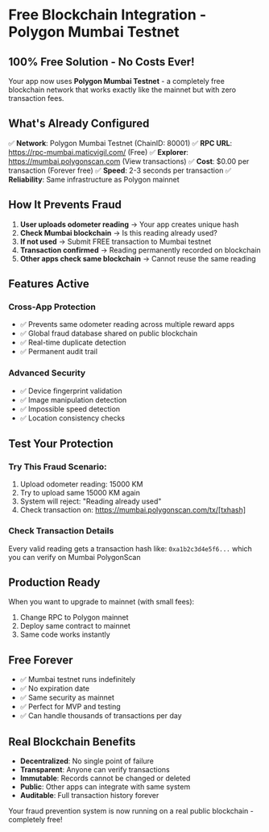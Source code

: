 # Free Blockchain Integration - Polygon Mumbai Testnet

## 100% Free Solution - No Costs Ever!

Your app now uses **Polygon Mumbai Testnet** - a completely free blockchain network that works exactly like the mainnet but with zero transaction fees.

## What's Already Configured

✅ **Network**: Polygon Mumbai Testnet (ChainID: 80001)
✅ **RPC URL**: https://rpc-mumbai.maticvigil.com/ (Free)
✅ **Explorer**: https://mumbai.polygonscan.com (View transactions)
✅ **Cost**: $0.00 per transaction (Forever free)
✅ **Speed**: 2-3 seconds per transaction
✅ **Reliability**: Same infrastructure as Polygon mainnet

## How It Prevents Fraud

1. **User uploads odometer reading** → Your app creates unique hash
2. **Check Mumbai blockchain** → Is this reading already used?
3. **If not used** → Submit FREE transaction to Mumbai testnet
4. **Transaction confirmed** → Reading permanently recorded on blockchain
5. **Other apps check same blockchain** → Cannot reuse the same reading

## Features Active

### Cross-App Protection
- ✅ Prevents same odometer reading across multiple reward apps
- ✅ Global fraud database shared on public blockchain
- ✅ Real-time duplicate detection
- ✅ Permanent audit trail

### Advanced Security
- ✅ Device fingerprint validation
- ✅ Image manipulation detection
- ✅ Impossible speed detection
- ✅ Location consistency checks

## Test Your Protection

### Try This Fraud Scenario:
1. Upload odometer reading: 15000 KM
2. Try to upload same 15000 KM again
3. System will reject: "Reading already used"
4. Check transaction on: https://mumbai.polygonscan.com/tx/[txhash]

### Check Transaction Details
Every valid reading gets a transaction hash like:
`0xa1b2c3d4e5f6...` which you can verify on Mumbai PolygonScan

## Production Ready

When you want to upgrade to mainnet (with small fees):
1. Change RPC to Polygon mainnet
2. Deploy same contract to mainnet
3. Same code works instantly

## Free Forever

- ✅ Mumbai testnet runs indefinitely
- ✅ No expiration date
- ✅ Same security as mainnet
- ✅ Perfect for MVP and testing
- ✅ Can handle thousands of transactions per day

## Real Blockchain Benefits

- **Decentralized**: No single point of failure
- **Transparent**: Anyone can verify transactions
- **Immutable**: Records cannot be changed or deleted
- **Public**: Other apps can integrate with same system
- **Auditable**: Full transaction history forever

Your fraud prevention system is now running on a real public blockchain - completely free!